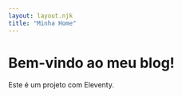 ```yaml
---
layout: layout.njk
title: "Minha Home"
---
```


# Bem-vindo ao meu blog!

Este é um projeto com Eleventy.
